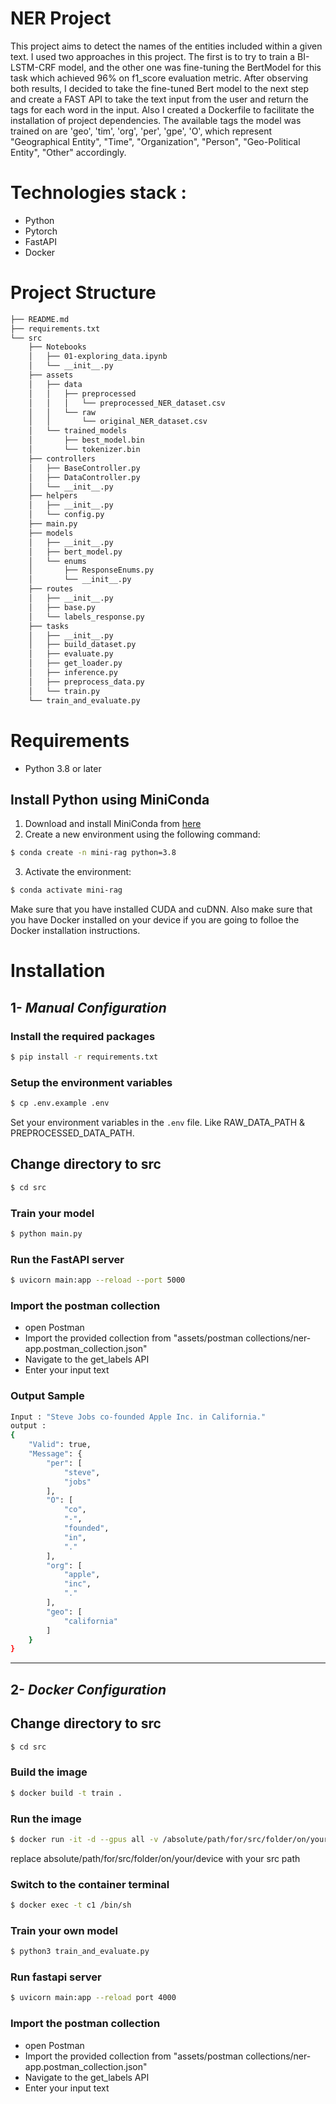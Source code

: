 NER Project
==============================

This project aims to detect the names of the entities included within a given text. I used two approaches in this project. The first is to try to train a BI-LSTM-CRF model, and the other one was fine-tuning the BertModel for this task which achieved 96% on f1_score evaluation metric. After observing both results, I decided to take the fine-tuned Bert model to the next step and create a FAST API to take the text input from the user and return the tags for each word in the input. Also I created a Dockerfile to facilitate the installation of project dependencies. The available tags the model was trained on are 'geo', 'tim', 'org', 'per', 'gpe', 'O', which represent "Geographical Entity", "Time", "Organization", "Person", "Geo-Political Entity", "Other" accordingly.

Technologies stack :
==============================
* Python
* Pytorch
* FastAPI
* Docker


Project Structure
==============================
```bash
├── README.md
├── requirements.txt
└── src
    ├── Notebooks
    │   ├── 01-exploring_data.ipynb
    │   └── __init__.py
    ├── assets
    │   ├── data
    │   │   ├── preprocessed
    │   │   │   └── preprocessed_NER_dataset.csv
    │   │   └── raw
    │   │       └── original_NER_dataset.csv
    │   └── trained_models
    │       ├── best_model.bin
    │       └── tokenizer.bin
    ├── controllers
    │   ├── BaseController.py
    │   ├── DataController.py
    │   └── __init__.py
    ├── helpers
    │   ├── __init__.py
    │   └── config.py
    ├── main.py
    ├── models
    │   ├── __init__.py
    │   ├── bert_model.py
    │   └── enums
    │       ├── ResponseEnums.py
    │       └── __init__.py
    ├── routes
    │   ├── __init__.py
    │   ├── base.py
    │   └── labels_response.py
    ├── tasks
    │   ├── __init__.py
    │   ├── build_dataset.py
    │   ├── evaluate.py
    │   ├── get_loader.py
    │   ├── inference.py
    │   ├── preprocess_data.py
    │   └── train.py
    └── train_and_evaluate.py
```


Requirements
==============================
- Python 3.8 or later

## Install Python using MiniConda

1) Download and install MiniConda from [here](https://docs.anaconda.com/free/miniconda/#quick-command-line-install)
2) Create a new environment using the following command:
```bash
$ conda create -n mini-rag python=3.8
```
3) Activate the environment:
```bash
$ conda activate mini-rag
```
 Make sure that you have installed CUDA and cuDNN. Also make sure that you have Docker installed on your device if you are going to folloe the Docker installation instructions.

# **Installation**

## 1- *Manual Configuration*

### Install the required packages

```bash
$ pip install -r requirements.txt
```

### Setup the environment variables

```bash
$ cp .env.example .env
```

Set your environment variables in the `.env` file. Like RAW_DATA_PATH & PREPROCESSED_DATA_PATH.

## Change directory to src

```bash
$ cd src
```

### Train your model

```bash
$ python main.py
```

### Run the FastAPI server

```bash
$ uvicorn main:app --reload --port 5000
```

### Import the postman collection 
- open Postman
- Import the provided collection from "assets/postman collections/ner-app.postman_collection.json"
- Navigate to the get_labels API
- Enter your input text

### Output Sample

```bash
Input : "Steve Jobs co-founded Apple Inc. in California."
output : 
{
    "Valid": true,
    "Message": {
        "per": [
            "steve",
            "jobs"
        ],
        "O": [
            "co",
            "-",
            "founded",
            "in",
            "."
        ],
        "org": [
            "apple",
            "inc",
            "."
        ],
        "geo": [
            "california"
        ]
    }
}
```
--------
## 2- *Docker Configuration*

## Change directory to src

```bash
$ cd src
```

### Build the image

```bash
$ docker build -t train .
```

### Run the image

```bash
$ docker run -it -d --gpus all -v /absolute/path/for/src/folder/on/your/device:/ner --name c1 -p 5000:4000 train
```
replace absolute/path/for/src/folder/on/your/device with your src path

### Switch to the container terminal

```bash
$ docker exec -t c1 /bin/sh
```

### Train your own model

```bash
$ python3 train_and_evaluate.py
```

### Run fastapi server

```bash
$ uvicorn main:app --reload port 4000
```
### Import the postman collection 
- open Postman
- Import the provided collection from "assets/postman collections/ner-app.postman_collection.json"
- Navigate to the get_labels API
- Enter your input text